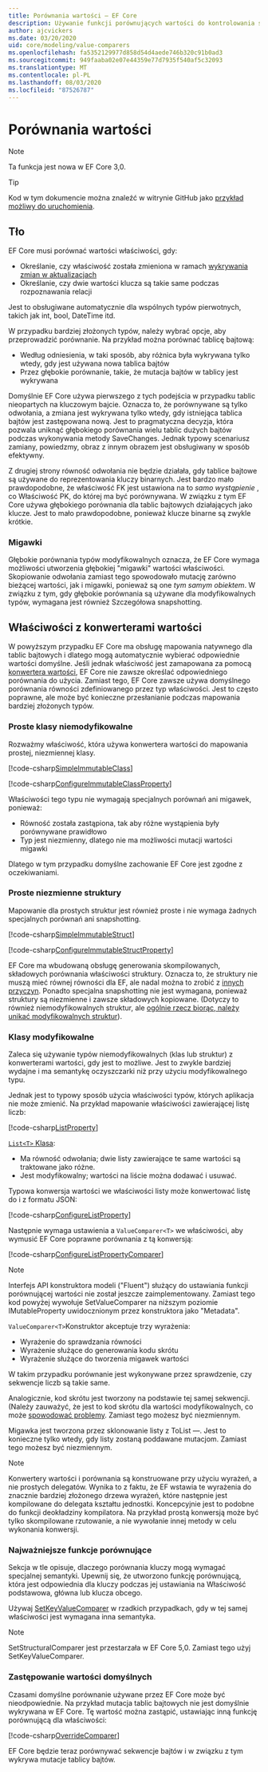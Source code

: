 ```yaml
---
title: Porównania wartości — EF Core
description: Używanie funkcji porównujących wartości do kontrolowania sposobu, w jaki EF Core porównuje wartości właściwości
author: ajcvickers
ms.date: 03/20/2020
uid: core/modeling/value-comparers
ms.openlocfilehash: fa5352129977d858d54d4aede746b320c91b0ad3
ms.sourcegitcommit: 949faaba02e07e44359e77d7935f540af5c32093
ms.translationtype: MT
ms.contentlocale: pl-PL
ms.lasthandoff: 08/03/2020
ms.locfileid: "87526787"
---
```

# <a name="value-comparers"></a>Porównania wartości

> [!NOTE]  
> Ta funkcja jest nowa w EF Core 3,0.

> [!TIP]  
> Kod w tym dokumencie można znaleźć w witrynie GitHub jako [przykład możliwy do uruchomienia](https://github.com/dotnet/EntityFramework.Docs/tree/master/samples/core/Modeling/ValueConversions/).

## <a name="background"></a>Tło

EF Core musi porównać wartości właściwości, gdy:

* Określanie, czy właściwość została zmieniona w ramach [wykrywania zmian w aktualizacjach](xref:core/saving/basic)
* Określanie, czy dwie wartości klucza są takie same podczas rozpoznawania relacji 

Jest to obsługiwane automatycznie dla wspólnych typów pierwotnych, takich jak int, bool, DateTime itd.

W przypadku bardziej złożonych typów, należy wybrać opcje, aby przeprowadzić porównanie.
Na przykład można porównać tablicę bajtową:

* Według odniesienia, w taki sposób, aby różnica była wykrywana tylko wtedy, gdy jest używana nowa tablica bajtów
* Przez głębokie porównanie, takie, że mutacja bajtów w tablicy jest wykrywana

Domyślnie EF Core używa pierwszego z tych podejścia w przypadku tablic nieopartych na kluczowym bajcie.
Oznacza to, że porównywane są tylko odwołania, a zmiana jest wykrywana tylko wtedy, gdy istniejąca tablica bajtów jest zastępowana nową.
Jest to pragmatyczna decyzja, która pozwala uniknąć głębokiego porównania wielu tablic dużych bajtów podczas wykonywania metody SaveChanges.
Jednak typowy scenariusz zamiany, powiedzmy, obraz z innym obrazem jest obsługiwany w sposób efektywny.

Z drugiej strony równość odwołania nie będzie działała, gdy tablice bajtowe są używane do reprezentowania kluczy binarnych.
Jest bardzo mało prawdopodobne, że właściwość FK jest ustawiona na to _samo wystąpienie_ , co Właściwość PK, do której ma być porównywana.
W związku z tym EF Core używa głębokiego porównania dla tablic bajtowych działających jako klucze.
Jest to mało prawdopodobne, ponieważ klucze binarne są zwykle krótkie.

### <a name="snapshots"></a>Migawki

Głębokie porównania typów modyfikowalnych oznacza, że EF Core wymaga możliwości utworzenia głębokiej "migawki" wartości właściwości.
Skopiowanie odwołania zamiast tego spowodowało mutację zarówno bieżącej wartości, jak i migawki, ponieważ są one _tym samym obiektem_.
W związku z tym, gdy głębokie porównania są używane dla modyfikowalnych typów, wymagana jest również Szczegółowa snapshotting.

## <a name="properties-with-value-converters"></a>Właściwości z konwerterami wartości

W powyższym przypadku EF Core ma obsługę mapowania natywnego dla tablic bajtowych i dlatego mogą automatycznie wybierać odpowiednie wartości domyślne.
Jeśli jednak właściwość jest zamapowana za pomocą [konwertera wartości](xref:core/modeling/value-conversions), EF Core nie zawsze określać odpowiedniego porównania do użycia.
Zamiast tego, EF Core zawsze używa domyślnego porównania równości zdefiniowanego przez typ właściwości.
Jest to często poprawne, ale może być konieczne przesłanianie podczas mapowania bardziej złożonych typów.

### <a name="simple-immutable-classes"></a>Proste klasy niemodyfikowalne

Rozważmy właściwość, która używa konwertera wartości do mapowania prostej, niezmiennej klasy.

[!code-csharp[SimpleImmutableClass](../../../samples/core/Modeling/ValueConversions/MappingImmutableClassProperty.cs?name=SimpleImmutableClass)]

[!code-csharp[ConfigureImmutableClassProperty](../../../samples/core/Modeling/ValueConversions/MappingImmutableClassProperty.cs?name=ConfigureImmutableClassProperty)]

Właściwości tego typu nie wymagają specjalnych porównań ani migawek, ponieważ:
* Równość została zastąpiona, tak aby różne wystąpienia były porównywane prawidłowo
* Typ jest niezmienny, dlatego nie ma możliwości mutacji wartości migawki

Dlatego w tym przypadku domyślne zachowanie EF Core jest zgodne z oczekiwaniami.

### <a name="simple-immutable-structs"></a>Proste niezmienne struktury

Mapowanie dla prostych struktur jest również proste i nie wymaga żadnych specjalnych porównań ani snapshotting.

[!code-csharp[SimpleImmutableStruct](../../../samples/core/Modeling/ValueConversions/MappingImmutableStructProperty.cs?name=SimpleImmutableStruct)]

[!code-csharp[ConfigureImmutableStructProperty](../../../samples/core/Modeling/ValueConversions/MappingImmutableStructProperty.cs?name=ConfigureImmutableStructProperty)]

EF Core ma wbudowaną obsługę generowania skompilowanych, składowych porównania właściwości struktury.
Oznacza to, że struktury nie muszą mieć równej równości dla EF, ale nadal można to zrobić z [innych przyczyn](/dotnet/csharp/programming-guide/statements-expressions-operators/how-to-define-value-equality-for-a-type).
Ponadto specjalna snapshotting nie jest wymagana, ponieważ struktury są niezmienne i zawsze składowych kopiowane.
(Dotyczy to również niemodyfikowalnych struktur, ale [ogólnie rzecz biorąc, należy unikać modyfikowalnych struktur](/dotnet/csharp/write-safe-efficient-code)).

### <a name="mutable-classes"></a>Klasy modyfikowalne

Zaleca się używanie typów niemodyfikowalnych (klas lub struktur) z konwerterami wartości, gdy jest to możliwe.
Jest to zwykle bardziej wydajne i ma semantykę oczyszczarki niż przy użyciu modyfikowalnego typu.

Jednak jest to typowy sposób użycia właściwości typów, których aplikacja nie może zmienić.
Na przykład mapowanie właściwości zawierającej listę liczb: 

[!code-csharp[ListProperty](../../../samples/core/Modeling/ValueConversions/MappingListProperty.cs?name=ListProperty)]

[ `List<T>` Klasa](/dotnet/api/system.collections.generic.list-1?view=netstandard-2.1):
* Ma równość odwołania; dwie listy zawierające te same wartości są traktowane jako różne.
* Jest modyfikowalny; wartości na liście można dodawać i usuwać.

Typowa konwersja wartości we właściwości listy może konwertować listę do i z formatu JSON:

[!code-csharp[ConfigureListProperty](../../../samples/core/Modeling/ValueConversions/MappingListProperty.cs?name=ConfigureListProperty)]

Następnie wymaga ustawienia a `ValueComparer<T>` we właściwości, aby wymusić EF Core poprawne porównania z tą konwersją:

[!code-csharp[ConfigureListPropertyComparer](../../../samples/core/Modeling/ValueConversions/MappingListProperty.cs?name=ConfigureListPropertyComparer)]

> [!NOTE]  
> Interfejs API konstruktora modeli ("Fluent") służący do ustawiania funkcji porównującej wartości nie został jeszcze zaimplementowany.
> Zamiast tego kod powyżej wywołuje SetValueComparer na niższym poziomie IMutableProperty uwidocznionym przez konstruktora jako "Metadata".

`ValueComparer<T>`Konstruktor akceptuje trzy wyrażenia:
* Wyrażenie do sprawdzania równości
* Wyrażenie służące do generowania kodu skrótu
* Wyrażenie służące do tworzenia migawek wartości  

W takim przypadku porównanie jest wykonywane przez sprawdzenie, czy sekwencje liczb są takie same.

Analogicznie, kod skrótu jest tworzony na podstawie tej samej sekwencji.
(Należy zauważyć, że jest to kod skrótu dla wartości modyfikowalnych, co może [spowodować problemy](https://ericlippert.com/2011/02/28/guidelines-and-rules-for-gethashcode/).
Zamiast tego możesz być niezmiennym.

Migawka jest tworzona przez sklonowanie listy z ToList —.
Jest to konieczne tylko wtedy, gdy listy zostaną poddawane mutacjom.
Zamiast tego możesz być niezmiennym. 

> [!NOTE]  
> Konwertery wartości i porównania są konstruowane przy użyciu wyrażeń, a nie prostych delegatów.
> Wynika to z faktu, że EF wstawia te wyrażenia do znacznie bardziej złożonego drzewa wyrażeń, które następnie jest kompilowane do delegata kształtu jednostki.
> Koncepcyjnie jest to podobne do funkcji deokładziny kompilatora.
> Na przykład prostą konwersją może być tylko skompilowane rzutowanie, a nie wywołanie innej metody w celu wykonania konwersji.    

### <a name="key-comparers"></a>Najważniejsze funkcje porównujące

Sekcja w tle opisuje, dlaczego porównania kluczy mogą wymagać specjalnej semantyki.
Upewnij się, że utworzono funkcję porównującą, która jest odpowiednia dla kluczy podczas jej ustawiania na Właściwość podstawowa, główna lub klucza obcego.

Używaj [SetKeyValueComparer](/dotnet/api/microsoft.entityframeworkcore.mutablepropertyextensions.setkeyvaluecomparer?view=efcore-3.1) w rzadkich przypadkach, gdy w tej samej właściwości jest wymagana inna semantyka.

> [!NOTE]  
> SetStructuralComparer jest przestarzała w EF Core 5,0.
> Zamiast tego użyj SetKeyValueComparer.

### <a name="overriding-defaults"></a>Zastępowanie wartości domyślnych

Czasami domyślne porównanie używane przez EF Core może być nieodpowiednie.
Na przykład mutacja tablic bajtowych nie jest domyślnie wykrywana w EF Core.
Tę wartość można zastąpić, ustawiając inną funkcję porównującą dla właściwości: 

[!code-csharp[OverrideComparer](../../../samples/core/Modeling/ValueConversions/OverridingByteArrayComparisons.cs?name=OverrideComparer)]

EF Core będzie teraz porównywać sekwencje bajtów i w związku z tym wykrywa mutacje tablicy bajtów.
